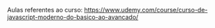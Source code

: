 Aulas referentes ao curso: https://www.udemy.com/course/curso-de-javascript-moderno-do-basico-ao-avancado/
